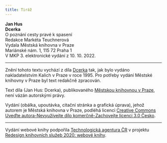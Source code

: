 ```yaml
---
title: Tiráž
---
```


**Jan Hus    
Dcerka**  
O poznání cesty pravé k spasení    
Redakce Markéta Teuchnerová  
Vydala Městská knihovna v Praze  
Mariánské nám. 1, 115 72 Praha 1  
V MKP 3. elektronické vydání z 10. 10. 2022.

***

Znění tohoto textu vychází z díla [Dcerka](https://search.mlp.cz/cz/titul/dcerka/53977/#/) tak, jak bylo vydáno nakladatelstvím Kalich v Praze v roce 1995. Pro potřeby vydání Městské knihovny v Praze byl text redakčně zpracován.

Text díla (Jan Hus: Dcerka), publikovaného [Městskou knihovnou v Praze](https://www.mlp.cz/cz/), není vázán autorskými právy.

Vydání (obálka, upoutávka, citační stránka a grafická úprava), jehož autorem je Městská knihovna v Praze, podléhá licenci [Creative Commons Uveďte autora-Nevyužívejte dílo komerčně-Zachovejte licenci 3.0 Česko](https://creativecommons.org/licenses/by-nc-sa/3.0/cz/).


***

Vydání webové knihy podpořila [Technologická agentura ČR](https://www.tacr.cz/) v projektu [Redesign knihovních služeb 2020: webové knihy](https://starfos.tacr.cz/cs/project/TL04000391).